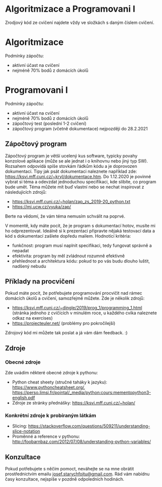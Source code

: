 # Algoritmizace a Programovani I

Zrodjový kód ze cvičení najdete vždy ve složkách s daným číslem cvičení.

# Algoritmizace

 Podmínky zápočtu:
 - aktivní účast na cvičení
 - nejméně 70% bodů z domácích úkolů

# Programovani I

 Podmínky zápočtu:
 - aktivní účast na cvičení
 - nejméně 70% bodů z domácích úkolů
 - zápočtový test (poslední 1-2 cvičení)
 - zápočtový program (včetně dokumentace) nejpozději do 28.2.2021
 
## Zápočtový program

Zápočtový program je větší ucelený kus software, typicky povahy konzolové aplikace (může se ale jednat i o knihovnu nebo jiný typ SW). Rozsahem odpovídá spíše stovkám řádkům kódu a je doprovozen dokumentací.
Tipy jak psát dokumentaci naleznete například zde: https://ksvi.mff.cuni.cz/~kryl/dokumentace.htm.
Do 1.12.2020 je povinné vybrat si téma a odevzdat jednoduchou specifikaci, kde slíbíte, co program bude umět.
Téma můžete mít buď vlastní nebo se nechat inspirovat z následujících zdrojů:
- https://ksvi.mff.cuni.cz/~holan/zap_zs_2019-20_python.txt
- https://mj.ucw.cz/vyuka/zap/

Berte na vědomí, že vám téma nemusím schválit na poprvé.

V momentě, kdy máte pocit, že je program s dokumentací hotov, musíte mi ho odprezentovat.
Ideálně si k prezentaci připravte nějaká testovací data a kód s dokumentací zašlete dopředu mailem.
Hodnotící kritéria:
- funkčnost: program musí naplnit specifikaci, tedy fungovat správně a nepadat
- efektivita: program by měl zvládnout rozumně efektivně
- přehlednost a architektura kódu: pokud to po vás budu dlouho luštit, nadšený nebudu

## Příklady na procvičení

Pokud máte pocit, že potřebujete programování procvičit nad rámec domácích úkolů a cvičení, samozřejmě můžete. Zde je několik zdrojů:
- https://ksvi.mff.cuni.cz/~dingle/2019/prog_1/programming_1.html (stránka jednoho z cvičících v minulém roce, u každého cvika naleznete odkaz na exercises)
- https://projecteuler.net/ (problémy pro pokročilejší)

Zdrojový kód mi můžete tak poslat a já vám dám feedback. :)

## Zdroje

### Obecné zdroje

Zde uvádím některé obecné zdroje k pythonu:
- Python cheat sheety (stručné taháky k jazyku): https://www.pythoncheatsheet.org/, https://perso.limsi.fr/pointal/_media/python:cours:mementopython3-english.pdf
- Zdroje ze stránky přednášky: https://ksvi.mff.cuni.cz/~holan/

### Konkrétní zdroje k probíraným látkám

- Slicing: https://stackoverflow.com/questions/509211/understanding-slice-notation
- Proměnné a reference v pythonu: http://foobarnbaz.com/2012/07/08/understanding-python-variables/

## Konzultace

Pokud potřebujete s něčím pomoct, neváhejte se na mne obrátit prostřednictvím emailu josef.starychfojtu@gmail.com. Rád vám nabídnu časy konzultace, nejspíše v pozdně odpoledních hodinách.
